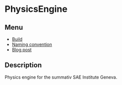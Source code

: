 # PhysicsEngine

## Menu

- [Build](documentation/Build.md)
- [Naming convention](documentation/NamingConvention.md)
- [Blog post](Blogpost/index.md.html)

## Description

Physics engine for the summativ SAE Institute Geneva.
